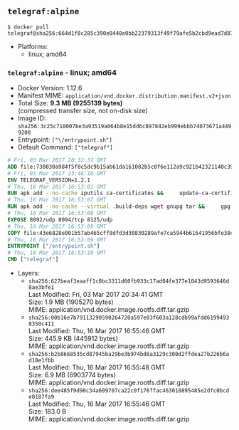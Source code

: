 ## `telegraf:alpine`

```console
$ docker pull telegraf@sha256:664d1f8c285c390e0440e0bb22379313f49f79afe5b2cbd9ead7d870ad44fb1a
```

-	Platforms:
	-	linux; amd64

### `telegraf:alpine` - linux; amd64

-	Docker Version: 1.12.6
-	Manifest MIME: `application/vnd.docker.distribution.manifest.v2+json`
-	Total Size: **9.3 MB (9255139 bytes)**  
	(compressed transfer size, not on-disk size)
-	Image ID: `sha256:3c25c718007be3a93519a064b8e15dd6c897842eb999ebbb74073671a4499200`
-	Entrypoint: `["\/entrypoint.sh"]`
-	Default Command: `["telegraf"]`

```dockerfile
# Fri, 03 Mar 2017 20:32:37 GMT
ADD file:730030a984f5f0c5dc9b15ab61da161082b5c0f6e112a9c921b42321140c3927 in / 
# Fri, 03 Mar 2017 23:46:10 GMT
ENV TELEGRAF_VERSION=1.2.1
# Thu, 16 Mar 2017 16:53:01 GMT
RUN apk add --no-cache iputils ca-certificates &&     update-ca-certificates
# Thu, 16 Mar 2017 16:53:07 GMT
RUN apk add --no-cache --virtual .build-deps wget gnupg tar &&     gpg --keyserver hkp://ha.pool.sks-keyservers.net         --recv-keys 05CE15085FC09D18E99EFB22684A14CF2582E0C5 &&     wget -q https://dl.influxdata.com/telegraf/releases/telegraf-${TELEGRAF_VERSION}-static_linux_amd64.tar.gz.asc &&     wget -q https://dl.influxdata.com/telegraf/releases/telegraf-${TELEGRAF_VERSION}-static_linux_amd64.tar.gz &&     gpg --batch --verify telegraf-${TELEGRAF_VERSION}-static_linux_amd64.tar.gz.asc telegraf-${TELEGRAF_VERSION}-static_linux_amd64.tar.gz &&     mkdir -p /usr/src /etc/telegraf &&     tar -C /usr/src -xzf telegraf-${TELEGRAF_VERSION}-static_linux_amd64.tar.gz &&     mv /usr/src/telegraf*/telegraf.conf /etc/telegraf/ &&     chmod +x /usr/src/telegraf*/* &&     cp -a /usr/src/telegraf*/* /usr/bin/ &&     rm -rf *.tar.gz* /usr/src /root/.gnupg &&     apk del .build-deps
# Thu, 16 Mar 2017 16:53:08 GMT
EXPOSE 8092/udp 8094/tcp 8125/udp
# Thu, 16 Mar 2017 16:53:09 GMT
COPY file:43e6828e001b57ab465cff8dfd3d30830289afe7ca5944b61641956bfe38cd1c in /entrypoint.sh 
# Thu, 16 Mar 2017 16:53:09 GMT
ENTRYPOINT ["/entrypoint.sh"]
# Thu, 16 Mar 2017 16:53:10 GMT
CMD ["telegraf"]
```

-	Layers:
	-	`sha256:627beaf3eaaff1c0bc3311d60fb933c17ad04fe377e1043d9593646d8ae3bfe1`  
		Last Modified: Fri, 03 Mar 2017 20:34:41 GMT  
		Size: 1.9 MB (1905270 bytes)  
		MIME: application/vnd.docker.image.rootfs.diff.tar.gzip
	-	`sha256:00b16e7b79113290590264720a597e03f603a128cdb99afdd61994938350c411`  
		Last Modified: Thu, 16 Mar 2017 16:55:46 GMT  
		Size: 445.9 KB (445912 bytes)  
		MIME: application/vnd.docker.image.rootfs.diff.tar.gzip
	-	`sha256:b2b8668535cd87945ba29be3b974bd8a3129c300d2ffdea27b226b6ad18e1fbb`  
		Last Modified: Thu, 16 Mar 2017 16:55:48 GMT  
		Size: 6.9 MB (6903774 bytes)  
		MIME: application/vnd.docker.image.rootfs.diff.tar.gzip
	-	`sha256:dee485f9d90c34a609707ca22c0f176ffac463010895485e2dfc0bcde0187fa9`  
		Last Modified: Thu, 16 Mar 2017 16:55:46 GMT  
		Size: 183.0 B  
		MIME: application/vnd.docker.image.rootfs.diff.tar.gzip
